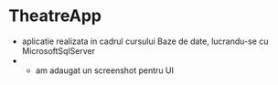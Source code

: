 # TheatreApp
- aplicatie realizata in cadrul cursului Baze de date, lucrandu-se cu MicrosoftSqlServer 
- - am adaugat un screenshot pentru UI
